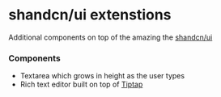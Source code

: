 # shandcn/ui extenstions

Additional components on top of the amazing the [shandcn/ui](https://ui.shadcn.com/)

### Components
- Textarea which grows in height as the user types
- Rich text editor built on top of [Tiptap](https://tiptap.dev/editor)
